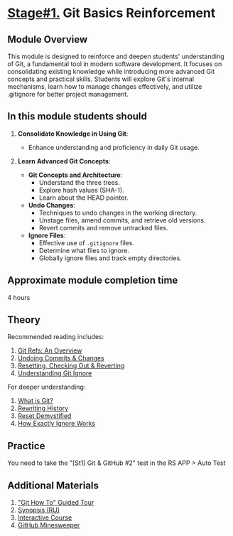 # [Stage#1.](../../) Git Basics Reinforcement

## Module Overview

This module is designed to reinforce and deepen students' understanding of Git, a fundamental tool in modern software development. It focuses on consolidating existing knowledge while introducing more advanced Git concepts and practical skills. Students will explore Git's internal mechanisms, learn how to manage changes effectively, and utilize .gitignore for better project management.

## In this module students should

1. **Consolidate Knowledge in Using Git**:
   - Enhance understanding and proficiency in daily Git usage.

2. **Learn Advanced Git Concepts**:
   - **Git Concepts and Architecture**:
     - Understand the three trees.
     - Explore hash values (SHA-1).
     - Learn about the HEAD pointer.
   - **Undo Changes**:
     - Techniques to undo changes in the working directory.
     - Unstage files, amend commits, and retrieve old versions.
     - Revert commits and remove untracked files.
   - **Ignore Files**:
     - Effective use of `.gitignore` files.
     - Determine what files to ignore.
     - Globally ignore files and track empty directories.

## Approximate module completion time

4 hours

## Theory

Recommended reading includes:

1. [Git Refs: An Overview](https://www.atlassian.com/git/tutorials/refs-and-the-reflog)
2. [Undoing Commits & Changes](https://www.atlassian.com/git/tutorials/undoing-changes)
3. [Resetting, Checking Out & Reverting](https://www.atlassian.com/git/tutorials/resetting-checking-out-and-reverting)
4. [Understanding Git Ignore](https://www.atlassian.com/git/tutorials/saving-changes/gitignore)

For deeper understanding:

1. [What is Git?](https://git-scm.com/book/en/v2/Getting-Started-What-is-Git%3F)
2. [Rewriting History](https://git-scm.com/book/en/v2/Git-Tools-Rewriting-History)
3. [Reset Demystified](https://git-scm.com/book/en/v2/Git-Tools-Reset-Demystified)
4. [How Exactly Ignore Works](https://wenijinew.medium.com/git-how-exactly-ignore-works-47c85f0dd190)

## Practice

You need to take the "[St1] Git & GitHub #2" test in the RS APP > Auto Test

## Additional Materials

1. ["Git How To" Guided Tour](https://githowto.com/)
2. [Synopsis (RU)](https://share.evernote.com/note/b1359883-2b9e-419a-b9de-dd959fc05f05)
3. [Interactive Course](https://learngitbranching.js.org/?locale=en_EN)
4. [GitHub Minesweeper](https://profy.dev/project/github-minesweeper)
